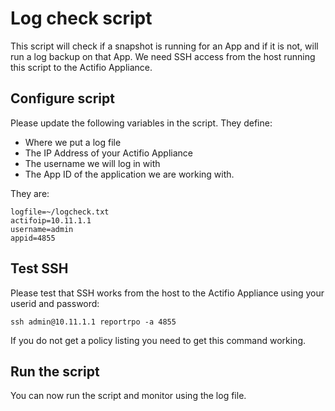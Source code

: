 # Log check script

This script will check if a snapshot is running for an App and if it is not, will run a log backup on that App.
We need SSH access from the host running this script to the Actifio Appliance.

##  Configure script

Please update the following variables in the script.  They define: 
* Where we put a log file  
* The IP Address of your Actifio Appliance
* The username we will log in with
* The App ID of the application we are working with.

They are:
```
logfile=~/logcheck.txt
actifoip=10.11.1.1
username=admin
appid=4855
```

## Test SSH

Please test that SSH works from the host to the Actifio Appliance using your userid and password:
```
ssh admin@10.11.1.1 reportrpo -a 4855
```
If you do not get a policy listing you need to get this command working.

## Run the script

You can now run the script and monitor using the log file. 
